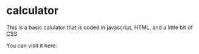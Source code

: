 # calculator
This is a basic calulator that is coded in javascript, HTML, and a little bit of CSS

You can visit it here: 
